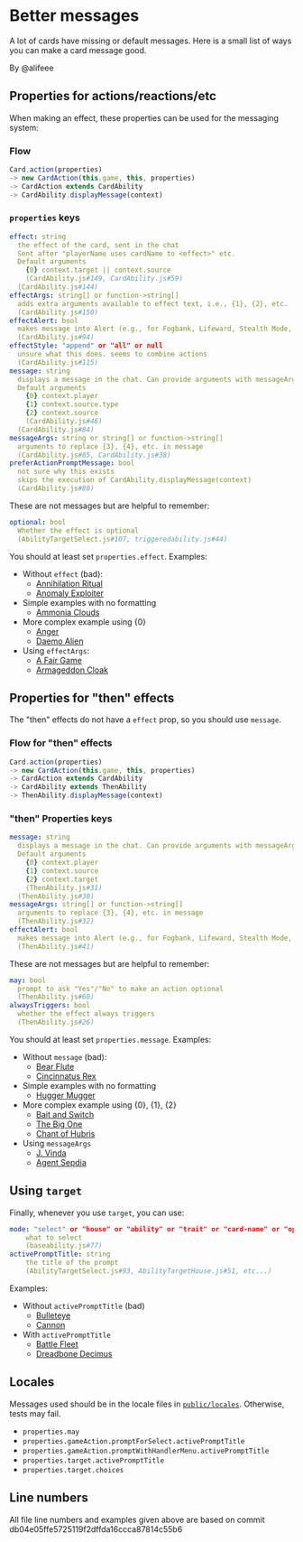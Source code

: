 # Better messages

A lot of cards have missing or default messages. Here is a small list of ways you can make a card message good.

By @alifeee

## Properties for actions/reactions/etc

When making an effect, these properties can be used for the messaging system:

### Flow

```js
Card.action(properties)
-> new CardAction(this.game, this, properties)
-> CardAction extends CardAbility
-> CardAbility.displayMessage(context)
```

### `properties` keys

```yaml
effect: string
  the effect of the card, sent in the chat
  Sent after "playerName uses cardName to <effect>" etc.
  Default arguments
    {0} context.target || context.source
    (CardAbility.js#149, CardAbility.js#59)
  (CardAbility.js#144)
effectArgs: string[] or function->string[]
  adds extra arguments available to effect text, i.e., {1}, {2}, etc.
  (CardAbility.js#150)
effectAlert: bool
  makes message into Alert (e.g., for Fogbank, Lifeward, Stealth Mode, etc.)
  (CardAbility.js#94)
effectStyle: "append" or "all" or null
  unsure what this does. seems to combine actions
  (CardAbility.js#115)
message: string
  displays a message in the chat. Can provide arguments with messageArgs.
  Default arguments
    {0} context.player
    {1} context.source.type
    {2} context.source
    (CardAbility.js#46)
  (CardAbility.js#84)
messageArgs: string or string[] or function->string[]
  arguments to replace {3}, {4}, etc. in message
  (CardAbility.js#85, CardAbility.js#38)
preferActionPromptMessage: bool
  not sure why this exists
  skips the execution of CardAbility.displayMessage(context)
  (CardAbility.js#80)
```

These are not messages but are helpful to remember:

```yaml
optional: bool
  Whether the effect is optional
  (AbilityTargetSelect.js#107, triggeredability.js#44)
```

You should at least set `properties.effect`. Examples:

- Without `effect` (bad):
  - [Annihilation Ritual](../server/game/cards/01-Core/AnnihilationRitual.js)
  - [Anomaly Exploiter](../server/game/cards/01-Core/AnomalyExploiter.js)
- Simple examples with no formatting
  - [Ammonia Clouds](../server/game/cards/01-Core/AmmoniaClouds.js)
- More complex example using {0}
  - [Anger](../server/game/cards/01-Core/Anger.js)
  - [Daemo Alien](../server/game/cards/04-MM/DaemoAlien.js)
- Using `effectArgs`:
  - [A Fair Game](../server/game/cards/01-Core/AFairGame.js)
  - [Armageddon Cloak](../server/game/cards/01-Core/ArmageddonCloak.js)

## Properties for "then" effects

The "then" effects do not have a `effect` prop, so you should use `message`.

### Flow for "then" effects

```js
Card.action(properties)
-> new CardAction(this.game, this, properties)
-> CardAction extends CardAbility
-> CardAbility extends ThenAbility
-> ThenAbility.displayMessage(context)
```

### "then" Properties keys

```yaml
message: string
  displays a message in the chat. Can provide arguments with messageArgs.
  Default arguments
    {0} context.player
    {1} context.source
    {2} context.target
    (ThenAbility.js#31)
  (ThenAbility.js#30)
messageArgs: string[] or function->string[]
  arguments to replace {3}, {4}, etc. in message
  (ThenAbility.js#32)
effectAlert: bool
  makes message into Alert (e.g., for Fogbank, Lifeward, Stealth Mode, etc.)
  (ThenAbility.js#41)
```

These are not messages but are helpful to remember:

```yaml
may: bool
  prompt to ask "Yes"/"No" to make an action optional
  (ThenAbility.js#60)
alwaysTriggers: bool
  whether the effect always triggers
  (ThenAbility.js#26)
```

You should at least set `properties.message`. Examples:

- Without `message` (bad):
  - [Bear Flute](../server/game/cards/01-Core/BearFlute.js)
  - [Cincinnatus Rex](../server/game/cards/03-WC/CincinnatusRex.js)
- Simple examples with no formatting
  - [Hugger Mugger](../server/game/cards/03-WC/HuggerMugger.js)
- More complex example using {0}, {1}, {2}
  - [Bait and Switch](../server/game/cards/01-Core/BaitAndSwitch.js)
  - [The Big One](../server/game/cards/03-WC/TheBigOne.js)
  - [Chant of Hubris](../server/game/cards/03-WC/ChantOfHubris.js)
- Using `messageArgs`
  - [J. Vinda](../server/game/cards/03-WC/JVinda.js)
  - [Agent Sepdia](../server/game/cards/05-DT/AgentSepdia.js)

## Using `target`

Finally, whenever you use `target`, you can use:

```yaml
mode: "select" or "house" or "ability" or "trait" or "card-name" or "options"
    what to select
    (baseability.js#77)
activePromptTitle: string
    the title of the prompt
    (AbilityTargetSelect.js#93, AbilityTargetHouse.js#51, etc...)
```

Examples:

- Without `activePromptTitle` (bad)
  - [Bulleteye](../server/game/cards/01-Core/Bulleteye.js)
  - [Cannon](../server/game/cards/01-Core/Cannon.js)
- With `activePromptTitle`
  - [Battle Fleet](../server/game/cards/01-Core/BattleFleet.js)
  - [Dreadbone Decimus](../server/game/cards/04-MM/DreadboneDecimus.js)

## Locales

Messages used should be in the locale files in [`public/locales`](../public/locales/). Otherwise, tests may fail.

- `properties.may`
- `properties.gameAction.promptForSelect.activePromptTitle`
- `properties.gameAction.promptWithHandlerMenu.activePromptTitle`
- `properties.target.activePromptTitle`
- `properties.target.choices`

## Line numbers

All file line numbers and examples given above are based on commit db04e05ffe5725119f2dffda16ccca87814c55b6
